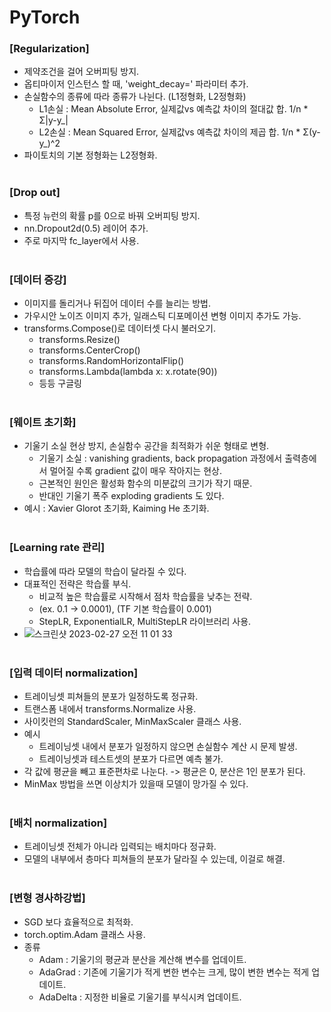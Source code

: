 # PyTorch

### [Regularization]
* 제약조건을 걸어 오버피팅 방지.
* 옵티마이저 인스턴스 할 때, 'weight_decay=' 파라미터 추가.
* 손실함수의 종류에 따라 종류가 나뉜다. (L1정형화, L2정형화)
    * L1손실 : Mean Absolute Error, 실제값vs 예측값 차이의 절대값 합. 1/n * Σ|y-y_|
    * L2손실 : Mean Squared Error, 실제값vs 예측값 차이의 제곱 합. 1/n * Σ(y-y_)^2
* 파이토치의 기본 정형화는 L2정형화.
<br><br>

### [Drop out]
* 특정 뉴런의 확률 p를 0으로 바꿔 오버피팅 방지.
* nn.Dropout2d(0.5) 레이어 추가.
* 주로 마지막 fc_layer에서 사용.
<br><br>

### [데이터 증강]
* 이미지를 돌리거나 뒤집어 데이터 수를 늘리는 방법.
* 가우시안 노이즈 이미지 추가, 일래스틱 디포메이션 변형 이미지 추가도 가능.
* transforms.Compose()로 데이터셋 다시 불러오기.
    * transforms.Resize()
    * transforms.CenterCrop()
    * transforms.RandomHorizontalFlip()
    * transforms.Lambda(lambda x: x.rotate(90))
    * 등등 구글링
<br><br>

### [웨이트 초기화]
* 기울기 소실 현상 방지, 손실함수 공간을 최적화가 쉬운 형태로 변형.
    * 기울기 소실 : vanishing gradients, back propagation 과정에서 출력층에서 멀어질 수록 gradient 값이 매우 작아지는 현상.
    * 근본적인 원인은 활성화 함수의 미분값의 크기가 작기 때문.
    * 반대인 기울기 폭주 exploding gradients 도 있다.
* 예시 : Xavier Glorot 초기화, Kaiming He 초기화.
<br><br>

### [Learning rate 관리]
* 학습률에 따라 모델의 학습이 달라질 수 있다.
* 대표적인 전략은 학습률 부식.
    * 비교적 높은 학습률로 시작해서 점차 학습률을 낮추는 전략.
    * (ex. 0.1 -> 0.0001), (TF 기본 학습률이 0.001)
    * StepLR, ExponentialLR, MultiStepLR 라이브러리 사용.
* ![스크린샷 2023-02-27 오전 11 01 33](https://user-images.githubusercontent.com/112922638/221454931-8c81fa83-50cd-4e44-bdb8-1bcc624201d2.png)
<br><br>

### [입력 데이터 normalization]
* 트레이닝셋 피쳐들의 분포가 일정하도록 정규화.
* 트랜스폼 내에서 transforms.Normalize 사용.
* 사이킷런의 StandardScaler, MinMaxScaler 클래스 사용.
* 예시
    * 트레이닝셋 내에서 분포가 일정하지 않으면 손실함수 계산 시 문제 발생.
    * 트레이닝셋과 테스트셋의 분포가 다르면 예측 불가.
* 각 값에 평균을 빼고 표준편차로 나눈다. -> 평균은 0, 분산은 1인 분포가 된다.
* MinMax 방법을 쓰면 이상치가 있을때 모델이 망가질 수 있다.
<br><br>

### [배치 normalization]
* 트레이닝셋 전체가 아니라 입력되는 배치마다 정규화.
* 모델의 내부에서 층마다 피쳐들의 분포가 달라질 수 있는데, 이걸로 해결.
<br><br>

### [변형 경사하강법]
* SGD 보다 효율적으로 최적화.
* torch.optim.Adam 클래스 사용.
* 종류
    * Adam : 기울기의 평균과 분산을 계산해 변수를 업데이트.
    * AdaGrad : 기존에 기울기가 적게 변한 변수는 크게, 많이 변한 변수는 적게 업데이트.
    * AdaDelta : 지정한 비율로 기울기를 부식시켜 업데이트.
<br><br>